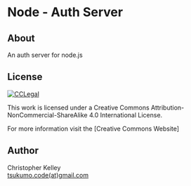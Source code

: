 # Node - Auth Server

## About

An auth server for node.js

## License

[![CCLegal](http://i.creativecommons.org/l/by-nc-sa/4.0/88x31.png "CC BY-NC-SA Legal Code")](http://creativecommons.org/licenses/by-nc-sa/4.0/deed.en_US "Creative Commons License")

This work is licensed under a Creative Commons
Attribution-NonCommercial-ShareAlike 4.0 International License.

For more information visit the [Creative Commons Website]

## Author

Christopher Kelley<br/>
[tsukumo.code(at)gmail.com](mailto:tsukumo.code@gmail.com)

